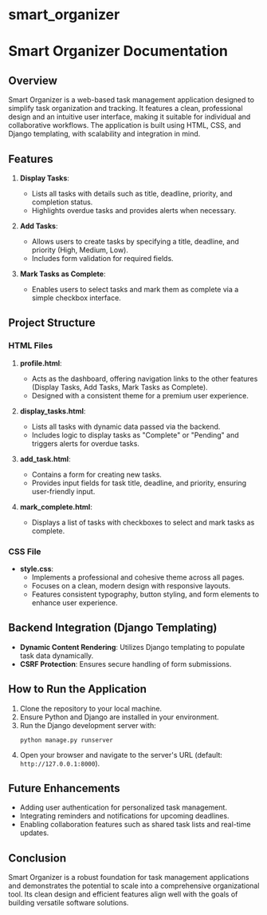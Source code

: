 # smart_organizer
# Smart Organizer Documentation

## Overview
Smart Organizer is a web-based task management application designed to simplify task organization and tracking. It features a clean, professional design and an intuitive user interface, making it suitable for individual and collaborative workflows. The application is built using HTML, CSS, and Django templating, with scalability and integration in mind.

## Features
1. **Display Tasks**:
   - Lists all tasks with details such as title, deadline, priority, and completion status.
   - Highlights overdue tasks and provides alerts when necessary.

2. **Add Tasks**:
   - Allows users to create tasks by specifying a title, deadline, and priority (High, Medium, Low).
   - Includes form validation for required fields.

3. **Mark Tasks as Complete**:
   - Enables users to select tasks and mark them as complete via a simple checkbox interface.

## Project Structure
### HTML Files
1. **profile.html**:
   - Acts as the dashboard, offering navigation links to the other features (Display Tasks, Add Tasks, Mark Tasks as Complete).
   - Designed with a consistent theme for a premium user experience.

2. **display_tasks.html**:
   - Lists all tasks with dynamic data passed via the backend.
   - Includes logic to display tasks as "Complete" or "Pending" and triggers alerts for overdue tasks.

3. **add_task.html**:
   - Contains a form for creating new tasks.
   - Provides input fields for task title, deadline, and priority, ensuring user-friendly input.

4. **mark_complete.html**:
   - Displays a list of tasks with checkboxes to select and mark tasks as complete.

### CSS File
- **style.css**:
   - Implements a professional and cohesive theme across all pages.
   - Focuses on a clean, modern design with responsive layouts.
   - Features consistent typography, button styling, and form elements to enhance user experience.

## Backend Integration (Django Templating)
- **Dynamic Content Rendering**: Utilizes Django templating to populate task data dynamically.
- **CSRF Protection**: Ensures secure handling of form submissions.

## How to Run the Application
1. Clone the repository to your local machine.
2. Ensure Python and Django are installed in your environment.
3. Run the Django development server with:
   ```
   python manage.py runserver
   ```
4. Open your browser and navigate to the server's URL (default: `http://127.0.0.1:8000`).

## Future Enhancements
- Adding user authentication for personalized task management.
- Integrating reminders and notifications for upcoming deadlines.
- Enabling collaboration features such as shared task lists and real-time updates.

## Conclusion
Smart Organizer is a robust foundation for task management applications and demonstrates the potential to scale into a comprehensive organizational tool. Its clean design and efficient features align well with the goals of building versatile software solutions.

